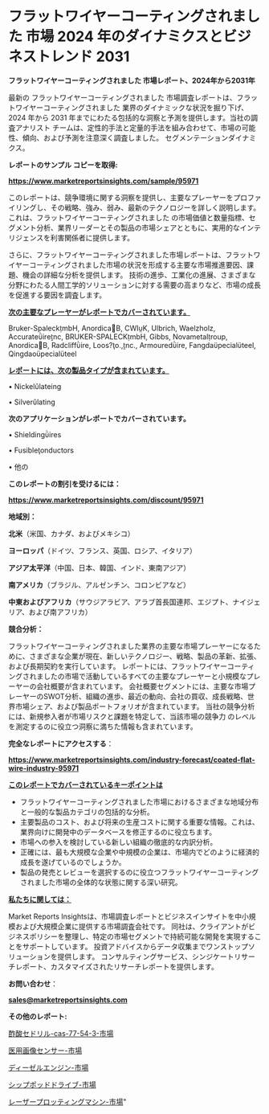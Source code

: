 # フラットワイヤーコーティングされました 市場 2024 年のダイナミクスとビジネストレンド 2031

<strong>フラットワイヤーコーティングされました 市場レポート、2024年から2031年</strong>

最新の フラットワイヤーコーティングされました 市場調査レポートは、フラットワイヤーコーティングされました 業界のダイナミックな状況を掘り下げ、2024 年から 2031 年までにわたる包括的な洞察と予測を提供します。当社の調査アナリスト チームは、定性的手法と定量的手法を組み合わせて、市場の可能性、傾向、および予測を注意深く調査しました。 セグメンテーションダイナミクス。



<strong>レポートのサンプル コピーを取得:</strong> <a href=https://www.marketreportsinsights.com/sample/95971>

<strong><u>https://www.marketreportsinsights.com/sample/95971</u></strong></a>

このレポートは、競争環境に関する洞察を提供し、主要なプレーヤーをプロファイリングし、その戦略、強み、弱み、最新のテクノロジーを詳しく説明します。 これは、フラットワイヤーコーティングされました の市場価値と数量指標、セグメント分析、業界リーダーとその製品の市場シェアとともに、実用的なインテリジェンスを利害関係者に提供します。

さらに、フラットワイヤーコーティングされました市場レポートは、フラットワイヤーコーティングされました市場の状況を形成する主要な市場推進要因、課題、機会の詳細な分析を提供します。 技術の進歩、工業化の進展、さまざまな分野にわたる人間工学的ソリューションに対する需要の高まりなど、市場の成長を促進する要因を調査します。



<strong><u>次の主要なプレーヤーがレポートでカバーされています。</u></strong>

Bruker-SpaleckmbH, AnordicaB, CWIK, Ulbrich, Waelzholz, Accurateirenc, BRUKER-SPALECKmbH, Gibbs, Novametalroup, AnordicaB, Radcliffire, Loos?o.,nc., Armouredire, Fangdapecialteel, Qingdaopecialteel



<strong><u><b>レポートには、次の製品タイプが含まれています。</b></u></strong>

• Nickellateing

• Silverlating



<strong><b>次のアプリケーションがレポートでカバーされています。</b></strong>

• Shieldingires

• Fusibleonductors

• 他の



<strong><b>このレポートの割引を受けるには：</b></strong><a href=https://www.marketreportsinsights.com/discount/95971>

<strong><u>https://www.marketreportsinsights.com/discount/95971</u></strong></a>



<strong>地域別：</strong>



<strong>北米</strong>（米国、カナダ、およびメキシコ）



<strong>ヨーロッパ</strong>（ドイツ、フランス、英国、ロシア、イタリア）



<strong>アジア太平洋</strong>（中国、日本、韓国、インド、東南アジア）



<strong>南アメリカ</strong>（ブラジル、アルゼンチン、コロンビアなど）



<strong>中東およびアフリカ</strong>（サウジアラビア、アラブ首長国連邦、エジプト、ナイジェリア、および南アフリカ）



<strong>競合分析：</strong>

フラットワイヤーコーティングされました業界の主要な市場プレーヤーになるために、さまざまな企業が現在、新しいテクノロジー、戦略、製品の革新、拡張、および長期契約を実行しています。 レポートには、フラットワイヤーコーティングされましたの市場で活動しているすべての主要なプレーヤーと小規模なプレーヤーの会社概要が含まれています。 会社概要セグメントには、主要な市場プレーヤーのSWOT分析、組織の進歩、最近の動向、会社の買収、成長戦略、世界市場シェア、および製品ポートフォリオが含まれています。 当社の競争分析には、新規参入者が市場リスクと課題を特定して、当該市場の競争力 のレベルを測定するのに役立つ洞察に満ちた情報も含まれています。



<strong>完全なレポートにアクセスする</strong>：

<a href=https://www.marketreportsinsights.com/industry-forecast/coated-flat-wire-industry-95971>

<strong><u>https://www.marketreportsinsights.com/industry-forecast/coated-flat-wire-industry-95971</u></strong></a>



<strong><u><b>このレポートでカバーされているキーポイントは</b></u></strong>
<ul>
  <li>フラットワイヤーコーティングされました市場におけるさまざまな地域分布と一般的な製品カテゴリの包括的な分析。</li>
  <li>主要製品のコスト、および将来の生産コストに関する重要な情報。これは、業界向けに開発中のデータベースを修正するのに役立ちます。</li>
  <li>市場への参入を検討している新しい組織の徹底的な内訳分析。</li>
  <li>正確には、最も大規模な企業や中規模の企業は、市場内でどのように経済的成長を遂げているのでしょうか。</li>
  <li>製品の発売とレビューを選択するのに役立つフラットワイヤーコーティングされました市場の全体的な状態に関する深い研究。</li>
</ul>


<strong><u><b>私たちに関しては：</b></u></strong>

Market Reports Insightsは、市場調査レポートとビジネスインサイトを中小規模および大規模企業に提供する市場調査会社です。 同社は、クライアントがビジネスポリシーを整理し、特定の市場セグメントで持続可能な開発を実現することをサポートしています。 投資アドバイスからデータ収集までワンストップソリューションを提供します。 コンサルティングサービス、シンジケートリサーチレポート、カスタマイズされたリサーチレポートを提供します。



<strong><b>お問い合わせ</b></strong>：

<a href=mailto:sales@marketreportsinsights.com>

<strong><u>sales@marketreportsinsights.com</u></strong></a>



<strong>その他のレポート:</strong>

<a href=https://www.linkedin.com/pulse/酢酸セドリル-cas-77-54-3-市場-2023-最新の-cagr-upb2f/>酢酸セドリル-cas-77-54-3-市場</a>

<a href=https://www.linkedin.com/pulse/医用画像センサー-市場-2023-推進要因と成長機会-2030-analytics-avenue-360-analysis-sq3mf/>医用画像センサー-市場</a>

<a href=https://www.linkedin.com/pulse/ディーゼルエンジン-市場-2023-最新の-cagr-および成長分析-1lolf/>ディーゼルエンジン-市場</a>

<a href=https://www.linkedin.com/pulse/シップポッドドライブ-市場-2023-最新の-cagr-および成長分析-p9uvf/>シップポッドドライブ-市場</a>

<a href=https://www.linkedin.com/pulse/レーザープロッティングマシン-市場-2023-推進要因と成長機会-2030-pr-news-hub-svidf/>レーザープロッティングマシン-市場</a>"
